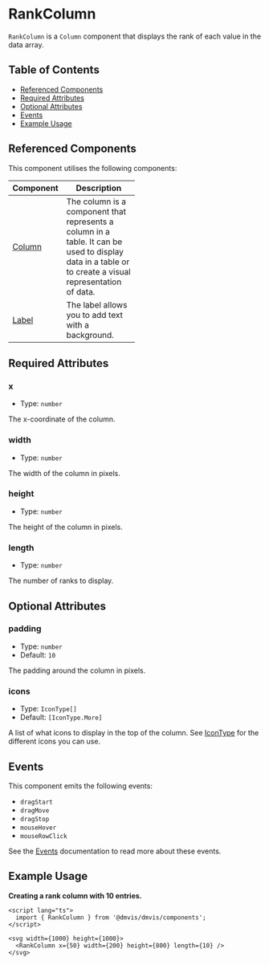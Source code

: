 # RankColumn

`RankColumn` is a `Column` component that displays the rank of each value in the data array.

## Table of Contents

- [Referenced Components](#referenced-components)
- [Required Attributes](#required-attributes)
- [Optional Attributes](#optional-attributes)
- [Events](#events)
- [Example Usage](#example-usage)

## Referenced Components

This component utilises the following components:

<table style="width: 50%">
  <thead>
    <tr>
      <th style="width: 20%;">Component</th>
      <th style="width: 80%;">Description</th>
    </tr>
  </thead>
  <tbody>
    <tr>
      <td><a href="#/components/Column.md">Column</a></td>
      <td>The column is a component that represents a column in a table. It can be used to display data in a table or to create a visual representation of data.</td>
    </tr>
    <tr>
      <td><a href="#/components/Label.md">Label</a></td>
      <td>The label allows you to add text with a background.</td>
    </tr>
  </tbody>
</table>

## Required Attributes

### x

- Type: `number`

The x-coordinate of the column.

### width

- Type: `number`

The width of the column in pixels.

### height

- Type: `number`

The height of the column in pixels.

### length

- Type: `number`

The number of ranks to display.

## Optional Attributes

### padding

- Type: `number`
- Default: `10`

The padding around the column in pixels.

### icons

- Type: `IconType[]`
- Default: `[IconType.More]`

A list of what icons to display in the top of the column. See [IconType](../components/Icons.md) for the different icons you can use.

## Events

This component emits the following events:

- `dragStart`
- `dragMove`
- `dragStop`
- `mouseHover`
- `mouseRowClick`

See the [Events](../utils/Events.md) documentation to read more about these events.

## Example Usage

<b> Creating a rank column with 10 entries.</b>

```svelte
<script lang="ts">
  import { RankColumn } from '@dmvis/dmvis/components';
</script>

<svg width={1000} height={1000}>
  <RankColumn x={50} width={200} height={800} length={10} />
</svg>
```
